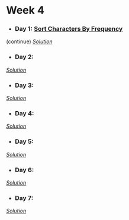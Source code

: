 # Week 4

* ### Day 1: [Sort Characters By Frequency](https://leetcode.com/explore/featured/card/may-leetcoding-challenge/537/week-4-may-22nd-may-28th/3337/)
(continue)
[*Solution*](sort_characters_by_frequency.c++)

* ### Day 2: []()
[*Solution*]()

* ### Day 3: []()

[*Solution*]()

* ### Day 4: []()

[*Solution*]()

* ### Day 5: []()

[*Solution*]()

* ### Day 6: []()

[*Solution*]()

* ### Day 7: []()

[*Solution*]()
